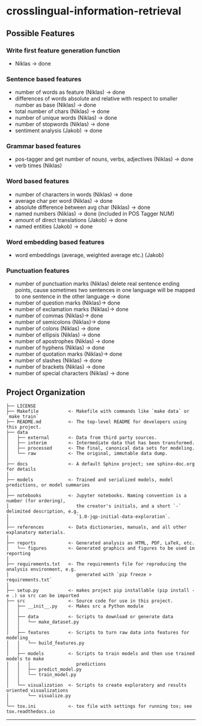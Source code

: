 # crosslingual-information-retrieval

## Possible Features

### Write first feature generation function
- Niklas -> done

### Sentence based features
- number of words as feature (Niklas) -> done
- differences of words absolute and relative with respect to smaller number as base (Niklas) -> done
- total number of chars (Niklas) -> done
- number of unique words (Niklas) -> done
- number of stopwords (Niklas) -> done
- sentiment analysis (Jakob) -> done

### Grammar based features
- pos-tagger and get number of nouns, verbs, adjectives (Niklas) -> done
- verb times (Niklas)

### Word based features
- number of characters in words (Niklas) -> done
- average char per word (Niklas) -> done
- absolute difference between avg char (Niklas) -> done
- named numbers (Niklas) -> done (included in POS Tagger NUM)
- amount of direct translations (Jakob) -> done
- named entities (Jakob) -> done


### Word embedding based features
- word embeddings (average, weighted average etc.) (Jakob)

### Punctuation features
- number of punctuation marks (Niklas) delete real sentence ending points, cause sometimes two sentences in one language will be mapped to one sentence in the other language -> done
- number of question marks (Niklas)-> done
- number of exclamation marks (Niklas)-> done
- number of commas (Niklas)-> done
- number of semicolons (Niklas)-> done
- number of colons (Niklas) -> done
- number of ellipsis (Niklas) -> done
- number of apostrophes (Niklas) -> done
- number of hyphens (Niklas) -> done
- number of quotation marks (Niklas)-> done
- number of slashes (Niklas) -> done
- number of brackets (Niklas) -> done
- number of special characters (Niklas) -> done



## Project Organization

    ├── LICENSE
    ├── Makefile           <- Makefile with commands like `make data` or `make train`
    ├── README.md          <- The top-level README for developers using this project.
    ├── data
    │   ├── external       <- Data from third party sources.
    │   ├── interim        <- Intermediate data that has been transformed.
    │   ├── processed      <- The final, canonical data sets for modeling.
    │   └── raw            <- The original, immutable data dump.
    │
    ├── docs               <- A default Sphinx project; see sphinx-doc.org for details
    │
    ├── models             <- Trained and serialized models, model predictions, or model summaries
    │
    ├── notebooks          <- Jupyter notebooks. Naming convention is a number (for ordering),
    │                         the creator's initials, and a short `-` delimited description, e.g.
    │                         `1.0-jqp-initial-data-exploration`.
    │
    ├── references         <- Data dictionaries, manuals, and all other explanatory materials.
    │
    ├── reports            <- Generated analysis as HTML, PDF, LaTeX, etc.
    │   └── figures        <- Generated graphics and figures to be used in reporting
    │
    ├── requirements.txt   <- The requirements file for reproducing the analysis environment, e.g.
    │                         generated with `pip freeze > requirements.txt`
    │
    ├── setup.py           <- makes project pip installable (pip install -e .) so src can be imported
    ├── src                <- Source code for use in this project.
    │   ├── __init__.py    <- Makes src a Python module
    │   │
    │   ├── data           <- Scripts to download or generate data
    │   │   └── make_dataset.py
    │   │
    │   ├── features       <- Scripts to turn raw data into features for modeling
    │   │   └── build_features.py
    │   │
    │   ├── models         <- Scripts to train models and then use trained models to make
    │   │   │                 predictions
    │   │   ├── predict_model.py
    │   │   └── train_model.py
    │   │
    │   └── visualization  <- Scripts to create exploratory and results oriented visualizations
    │       └── visualize.py
    │
    └── tox.ini            <- tox file with settings for running tox; see tox.readthedocs.io


--------
